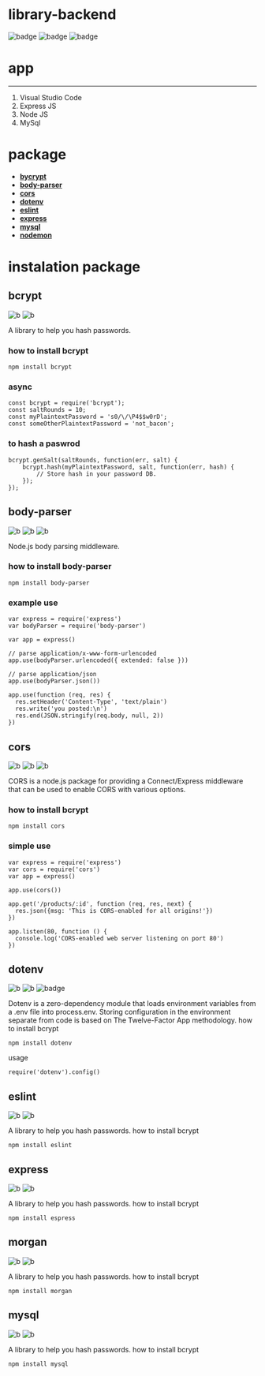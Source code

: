 # library-backend

![badge](https://img.shields.io/badge/Code%20Style-Standard-yellowgreen) ![badge](https://img.shields.io/badge/npm-ver--6.13.4-red) ![badge](https://img.shields.io/badge/lang-javascript-yellow) 
# app
---
1. Visual Studio Code
2. Express JS
3. Node JS
4. MySql

# package

* [**bycrypt**](#bcrypt)
* [**body-parser**](body-parser)
* [**cors**](cors)
* [**dotenv**](dotenv)
* [**eslint**](eslint)
* [**express**](express)
* [**mysql**](mysql)
* [**nodemon**](nodemon)
# instalation package

## bcrypt

![b](https://img.shields.io/badge/Build-Passing-brightgreen) ![b](https://img.shields.io/badge/Dependencies-Up%20To%20date-success)

A library to help you hash passwords.
### how to install bcrypt
```
npm install bcrypt
```
### async
```
const bcrypt = require('bcrypt');
const saltRounds = 10;
const myPlaintextPassword = 's0/\/\P4$$w0rD';
const someOtherPlaintextPassword = 'not_bacon';
```
### to hash a paswrod
```
bcrypt.genSalt(saltRounds, function(err, salt) {
    bcrypt.hash(myPlaintextPassword, salt, function(err, hash) {
        // Store hash in your password DB.
    });
});
```
## body-parser

![b](https://img.shields.io/badge/npm-v1.19.0-blue) ![b](https://img.shields.io/badge/Build-Passing-brightgreen) ![b](https://img.shields.io/badge/Download-23M/month-success)

Node.js body parsing middleware.

### how to install body-parser
```
npm install body-parser
```
### example use
```
var express = require('express')
var bodyParser = require('body-parser')
 
var app = express()
 
// parse application/x-www-form-urlencoded
app.use(bodyParser.urlencoded({ extended: false }))
 
// parse application/json
app.use(bodyParser.json())
 
app.use(function (req, res) {
  res.setHeader('Content-Type', 'text/plain')
  res.write('you posted:\n')
  res.end(JSON.stringify(req.body, null, 2))
})
```
## cors

![b](https://img.shields.io/badge/npm-v2.8.5-blue) ![b](https://img.shields.io/badge/Build-Passing-brightgreen) ![b](https://img.shields.io/badge/Download-23M/month-success)

CORS is a node.js package for providing a Connect/Express middleware that can be used to enable CORS with various options.
### how to install bcrypt
```
npm install cors
```
### simple use
```
var express = require('express')
var cors = require('cors')
var app = express()
 
app.use(cors())
 
app.get('/products/:id', function (req, res, next) {
  res.json({msg: 'This is CORS-enabled for all origins!'})
})
 
app.listen(80, function () {
  console.log('CORS-enabled web server listening on port 80')
})
```
## dotenv

![b](https://img.shields.io/badge/Build-Passing-brightgreen) ![b](https://img.shields.io/badge/npm-v8.2.0-blue) ![badge](https://img.shields.io/badge/Code%20Style-Standard-brightgreen)

Dotenv is a zero-dependency module that loads environment variables from a .env file into process.env. Storing configuration in the environment separate from code is based on The Twelve-Factor App methodology.
how to install bcrypt
```
npm install dotenv
```
usage
```
require('dotenv').config()
```
## eslint

![b](https://img.shields.io/badge/Build-Passing-brightgreen) ![b](https://img.shields.io/badge/Dependencies-Up%20To%20date-success)

A library to help you hash passwords.
how to install bcrypt
```
npm install eslint
```
## express

![b](https://img.shields.io/badge/Build-Passing-brightgreen) ![b](https://img.shields.io/badge/Dependencies-Up%20To%20date-success)

A library to help you hash passwords.
how to install bcrypt
```
npm install espress
```
## morgan

![b](https://img.shields.io/badge/Build-Passing-brightgreen) ![b](https://img.shields.io/badge/Dependencies-Up%20To%20date-success)

A library to help you hash passwords.
how to install bcrypt
```
npm install morgan
```
## mysql

![b](https://img.shields.io/badge/Build-Passing-brightgreen) ![b](https://img.shields.io/badge/Dependencies-Up%20To%20date-success)

A library to help you hash passwords.
how to install bcrypt
```
npm install mysql
```
